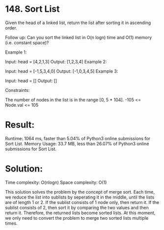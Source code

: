 # 148. Sort List

Given the head of a linked list, return the list after sorting it in ascending order.

Follow up: Can you sort the linked list in O(n logn) time and O(1) memory (i.e. constant space)?

Example 1:

Input: head = [4,2,1,3]
Output: [1,2,3,4]
Example 2:

Input: head = [-1,5,3,4,0]
Output: [-1,0,3,4,5]
Example 3:

Input: head = []
Output: []

Constraints:

The number of nodes in the list is in the range [0, 5 * 104].
-105 <= Node.val <= 105

# Result:

Runtime: 1064 ms, faster than 5.04% of Python3 online submissions for Sort List.
Memory Usage: 33.7 MB, less than 26.07% of Python3 online submissions for Sort List.

# Solution:

Time complexity: O(nlogn)
Space complexity: O(1)

This solution solves the problem by the concept of merge sort. Each time, we reduce the list into sublists by seperating it in the middle, until the lists are of length 1 or 2. If the sublist consists of 1 node only, then return it. If the sublist consists of 2, then sort it by comparing the two values and then return it. Therefore, the returned lists become sorted lists. At this moment, we only need to convert the problem to merge two sorted lists multiple times.
